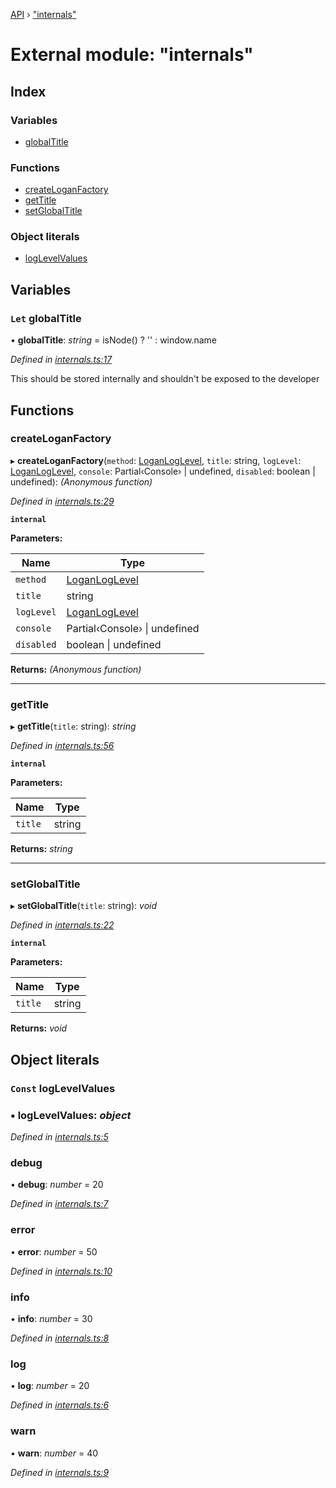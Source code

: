 [API](../README.md) › ["internals"](_internals_.md)

# External module: "internals"


## Index

### Variables

* [globalTitle](_internals_.md#let-globaltitle)

### Functions

* [createLoganFactory](_internals_.md#createloganfactory)
* [getTitle](_internals_.md#gettitle)
* [setGlobalTitle](_internals_.md#setglobaltitle)

### Object literals

* [logLevelValues](_internals_.md#const-loglevelvalues)

## Variables

### `Let` globalTitle

• **globalTitle**: *string* =  isNode() ? '' : window.name

*Defined in [internals.ts:17](https://github.com/ciklum-digital/logan/blob/8316871/packages/core/src/internals.ts#L17)*

This should be stored internally and shouldn't be exposed
to the developer

## Functions

###  createLoganFactory

▸ **createLoganFactory**(`method`: [LoganLogLevel](../enums/_types_.loganloglevel.md), `title`: string, `logLevel`: [LoganLogLevel](../enums/_types_.loganloglevel.md), `console`: Partial‹Console› | undefined, `disabled`: boolean | undefined): *(Anonymous function)*

*Defined in [internals.ts:29](https://github.com/ciklum-digital/logan/blob/8316871/packages/core/src/internals.ts#L29)*

**`internal`** 

**Parameters:**

Name | Type |
------ | ------ |
`method` | [LoganLogLevel](../enums/_types_.loganloglevel.md) |
`title` | string |
`logLevel` | [LoganLogLevel](../enums/_types_.loganloglevel.md) |
`console` | Partial‹Console› &#124; undefined |
`disabled` | boolean &#124; undefined |

**Returns:** *(Anonymous function)*

___

###  getTitle

▸ **getTitle**(`title`: string): *string*

*Defined in [internals.ts:56](https://github.com/ciklum-digital/logan/blob/8316871/packages/core/src/internals.ts#L56)*

**`internal`** 

**Parameters:**

Name | Type |
------ | ------ |
`title` | string |

**Returns:** *string*

___

###  setGlobalTitle

▸ **setGlobalTitle**(`title`: string): *void*

*Defined in [internals.ts:22](https://github.com/ciklum-digital/logan/blob/8316871/packages/core/src/internals.ts#L22)*

**`internal`** 

**Parameters:**

Name | Type |
------ | ------ |
`title` | string |

**Returns:** *void*

## Object literals

### `Const` logLevelValues

### ▪ **logLevelValues**: *object*

*Defined in [internals.ts:5](https://github.com/ciklum-digital/logan/blob/8316871/packages/core/src/internals.ts#L5)*

###  debug

• **debug**: *number* = 20

*Defined in [internals.ts:7](https://github.com/ciklum-digital/logan/blob/8316871/packages/core/src/internals.ts#L7)*

###  error

• **error**: *number* = 50

*Defined in [internals.ts:10](https://github.com/ciklum-digital/logan/blob/8316871/packages/core/src/internals.ts#L10)*

###  info

• **info**: *number* = 30

*Defined in [internals.ts:8](https://github.com/ciklum-digital/logan/blob/8316871/packages/core/src/internals.ts#L8)*

###  log

• **log**: *number* = 20

*Defined in [internals.ts:6](https://github.com/ciklum-digital/logan/blob/8316871/packages/core/src/internals.ts#L6)*

###  warn

• **warn**: *number* = 40

*Defined in [internals.ts:9](https://github.com/ciklum-digital/logan/blob/8316871/packages/core/src/internals.ts#L9)*